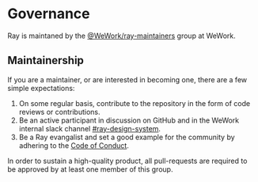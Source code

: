 # Governance

Ray is maintaned by the [@WeWork/ray-maintainers](https://github.com/orgs/wework/teams/ray-maintainers) group at WeWork.

## Maintainership

If you are a maintainer, or are interested in becoming one, there are a few simple expectations:

1. On some regular basis, contribute to the repository in the form of code reviews or contributions.
2. Be an active participant in discussion on GitHub and in the WeWork internal slack channel [#ray-design-system](https://wework.slack.com/messages/CFLL3QWQ5).
3. Be a Ray evangalist and set a good example for the community by adhering to the [Code of Conduct](./CODE_OF_CONDUCT.md).

In order to sustain a high-quality product, all pull-requests are required to be approved by at least one member of this group.
